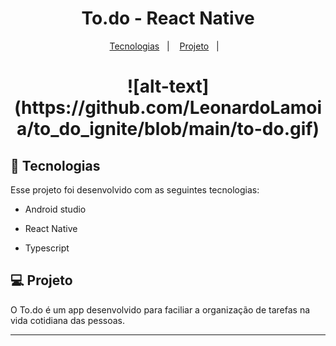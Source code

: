 ##

<h1 align="center">
To.do - React Native
</h1>

<p align="center">
  <a href="#-tecnologias">Tecnologias</a>&nbsp;&nbsp;&nbsp;|&nbsp;&nbsp;&nbsp;
  <a href="#-projeto">Projeto</a>&nbsp;&nbsp;&nbsp;|&nbsp;&nbsp;&nbsp;
 </p>
<h1 align="center">
![alt-text](https://github.com/LeonardoLamoia/to_do_ignite/blob/main/to-do.gif) </h1>

## 🚀 Tecnologias

Esse projeto foi desenvolvido com as seguintes tecnologias:

- Android studio
- React Native
- Typescript

  </ul>
  
 ## 💻 Projeto
 O To.do é um app desenvolvido para faciliar a organização de tarefas na vida cotidiana das pessoas.

----
